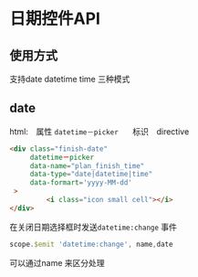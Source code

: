 日期控件API
====
使用方式
---
支持date datetime  time 三种模式

date
---
html:　属性 ``` datetime－picker  ``` 　标识　directive
```html 
<div class="finish-date" 
     datetime－picker 
     data-name="plan_finish_time"
     data-type="date|datetime|time"
     data-formart='yyyy-MM-dd'
 >
         <i class="icon small cell"></i>
</div>
```
在关闭日期选择框时发送``` datetime:change ``` 事件  
```javascript
scope.$emit 'datetime:change', name,date
```
可以通过name 来区分处理

